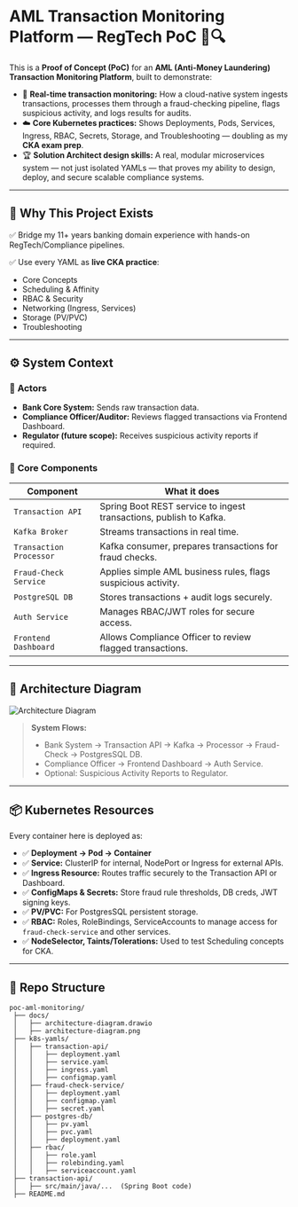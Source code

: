 # AML Transaction Monitoring Platform — RegTech PoC 🚦🔍

This is a **Proof of Concept (PoC)** for an **AML (Anti-Money Laundering) Transaction Monitoring Platform**, built to demonstrate:

- 🏦 **Real-time transaction monitoring:** How a cloud-native system ingests transactions, processes them through a fraud-checking pipeline, flags suspicious activity, and logs results for audits.
- ☁️ **Core Kubernetes practices:** Shows Deployments, Pods, Services, Ingress, RBAC, Secrets, Storage, and Troubleshooting — doubling as my **CKA exam prep**.
- 🏆 **Solution Architect design skills:** A real, modular microservices system — not just isolated YAMLs — that proves my ability to design, deploy, and secure scalable compliance systems.

---

## 📌 **Why This Project Exists**

✅ Bridge my 11+ years banking domain experience with hands-on RegTech/Compliance pipelines.

✅ Use every YAML as **live CKA practice**:
- Core Concepts
- Scheduling & Affinity
- RBAC & Security
- Networking (Ingress, Services)
- Storage (PV/PVC)
- Troubleshooting

---

## ⚙️ **System Context**

### 👥 **Actors**

- **Bank Core System:** Sends raw transaction data.
- **Compliance Officer/Auditor:** Reviews flagged transactions via Frontend Dashboard.
- **Regulator (future scope):** Receives suspicious activity reports if required.

### 🧩 **Core Components**

| Component               | What it does                                                       |
|-------------------------|--------------------------------------------------------------------|
| `Transaction API`       | Spring Boot REST service to ingest transactions, publish to Kafka. |
| `Kafka Broker`          | Streams transactions in real time.                                 |
| `Transaction Processor` | Kafka consumer, prepares transactions for fraud checks.            |
| `Fraud-Check Service`   | Applies simple AML business rules, flags suspicious activity.      |
| `PostgreSQL DB`         | Stores transactions + audit logs securely.                         |
| `Auth Service`          | Manages RBAC/JWT roles for secure access.                          |
| `Frontend Dashboard`    | Allows Compliance Officer to review flagged transactions.          |

---

## 📐 **Architecture Diagram**

![Architecture Diagram](./docs/architecture-diagram.png)

> **System Flows:**
> - Bank System → Transaction API → Kafka → Processor → Fraud-Check → PostgresSQL DB.
> - Compliance Officer → Frontend Dashboard → Auth Service.
> - Optional: Suspicious Activity Reports to Regulator.

---

## 📦 **Kubernetes Resources**

Every container here is deployed as:
- ✅ **Deployment → Pod → Container**
- ✅ **Service:** ClusterIP for internal, NodePort or Ingress for external APIs.
- ✅ **Ingress Resource:** Routes traffic securely to the Transaction API or Dashboard.
- ✅ **ConfigMaps & Secrets:** Store fraud rule thresholds, DB creds, JWT signing keys.
- ✅ **PV/PVC:** For PostgresSQL persistent storage.
- ✅ **RBAC:** Roles, RoleBindings, ServiceAccounts to manage access for `fraud-check-service` and other services.
- ✅ **NodeSelector, Taints/Tolerations:** Used to test Scheduling concepts for CKA.

---

## 📂 **Repo Structure**

```plaintext
poc-aml-monitoring/
 ├── docs/
 │   ├── architecture-diagram.drawio
 │   ├── architecture-diagram.png
 ├── k8s-yamls/
 │   ├── transaction-api/
 │   │   ├── deployment.yaml
 │   │   ├── service.yaml
 │   │   ├── ingress.yaml
 │   │   ├── configmap.yaml
 │   ├── fraud-check-service/
 │   │   ├── deployment.yaml
 │   │   ├── configmap.yaml
 │   │   ├── secret.yaml
 │   ├── postgres-db/
 │   │   ├── pv.yaml
 │   │   ├── pvc.yaml
 │   │   ├── deployment.yaml
 │   ├── rbac/
 │   │   ├── role.yaml
 │   │   ├── rolebinding.yaml
 │   │   ├── serviceaccount.yaml
 ├── transaction-api/
 │   ├── src/main/java/...  (Spring Boot code)
 ├── README.md
